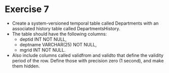 # Exercise 7

* Create a system-versioned temporal table called Departments with an associated history table called DepartmentsHistory.
* The table should have the following columns: 
  * deptid INT NOT NULL, 
  * deptname VARCHAR(25) NOT NULL, 
  *  mgrid INT NOT NULL.
* Also include columns called validfrom and validto that define the validity period of the row. Define those with precision zero (1 second), and make them hidden.
